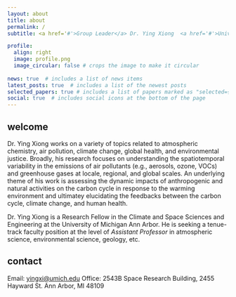 ```yaml
---
layout: about
title: about
permalink: /
subtitle: <a href='#'>Group Leader</a> Dr. Ying Xiong  <a href='#'>University of TBD</a>

profile:
  align: right
  image: profile.png
  image_circular: false # crops the image to make it circular
    
news: true  # includes a list of news items
latest_posts: true  # includes a list of the newest posts
selected_papers: true # includes a list of papers marked as "selected={true}"
social: true  # includes social icons at the bottom of the page
---
```

## welcome

Dr. Ying Xiong works on a variety of topics related to atmospheric chemistry, air pollution, climate change, global health, and environmental justice. Broadly, his research focuses on understanding the spatiotemporal variability in the emissions of air pollutants (e.g., aerosols, ozone, VOCs) and greenhouse gases at locale, regional, and global scales. An underlying theme of his work is assessing the dynamic impacts of anthropogenic and natural activities on the carbon cycle in response to the warming environment and ultimatey elucidating the feedbacks between the carbon cycle, climate change, and human health.

Dr. Ying Xiong is a Research Fellow in the Climate and Space Sciences and Engineering at the University of Michigan Ann Arbor. He is seeking a tenue-track faculty position at the level of _Assistant Professor_ in atmospheric science, environmental science, geology, etc.

## contact
Email: <a href="mailto:yingxi@umich.edu">yingxi@umich.edu</a>
Office: 2543B Space Research Building, 2455 Hayward St. Ann Arbor, MI 48109
